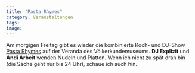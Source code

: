 ```yaml
---
title: "Pasta Rhymes"
category: Veranstaltungen
tags: 
image: 
---
```


Am morgigen Freitag gibt es wieder die kombinierte Koch- und DJ-Show [Pasta Rhymes](http://www.58beats.com/58beats/dates.php) auf der Veranda des Völkerkundemuseums. **DJ Explizit** und **Andi Arbeit** wenden Nudeln und Platten. Wenn ich nicht zu spät dran bin (die Sache geht nur bis 24 Uhr), schaue ich auch hin.